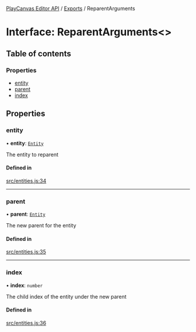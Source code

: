 [PlayCanvas Editor API](../README.md) / [Exports](../modules.md) / ReparentArguments

# Interface: ReparentArguments<\>

## Table of contents

### Properties

- [entity](ReparentArguments.md#entity)
- [parent](ReparentArguments.md#parent)
- [index](ReparentArguments.md#index)

## Properties

### entity

• **entity**: [`Entity`](../classes/Entity.md)

The entity to reparent

#### Defined in

[src/entities.js:34](https://github.com/playcanvas/editor-api/blob/b27c301/src/entities.js#L34)

___

### parent

• **parent**: [`Entity`](../classes/Entity.md)

The new parent for the entity

#### Defined in

[src/entities.js:35](https://github.com/playcanvas/editor-api/blob/b27c301/src/entities.js#L35)

___

### index

• **index**: `number`

The child index of the entity under the new parent

#### Defined in

[src/entities.js:36](https://github.com/playcanvas/editor-api/blob/b27c301/src/entities.js#L36)
